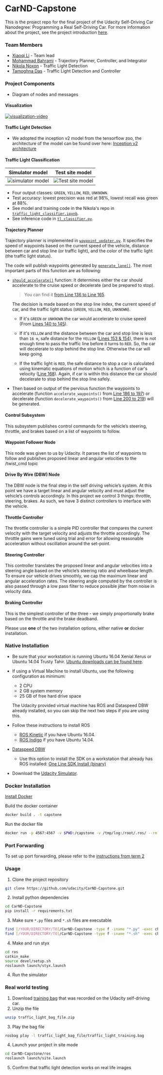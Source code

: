 # **CarND-Capstone**

This is the project repo for the final project of the Udacity Self-Driving Car Nanodegree: Programming a Real Self-Driving Car. For more information about the project, see the project introduction [here](https://classroom.udacity.com/nanodegrees/nd013/parts/6047fe34-d93c-4f50-8336-b70ef10cb4b2/modules/e1a23b06-329a-4684-a717-ad476f0d8dff/lessons/462c933d-9f24-42d3-8bdc-a08a5fc866e4/concepts/5ab4b122-83e6-436d-850f-9f4d26627fd9).

### Team Members

* [Xiaoqi Li](https://github.com/Charlie-Xiaoqi) - Team lead
* [Mohammad Bahrami](https://github.com/mhBahrami) - Trajectory Planner, Controller, and Integrator
* [Nikola Noxon](https://github.com/nikolanoxon) - Traffic Light Detection
* [Tamoghna Das](https://github.com/tamoghna21) - Traffic Light Detection and Controller

### Project Components

* Diagram of nodes and messages

#### Visualization

[![visualization-video](https://github.com/erlink.png)](https://www.youtube.com)

#### Traffic Light Detection

* We adopted the inception v2 model from the tensorflow zoo, the architecture of the model can be found over here: 
[Inception v2 architecture](https://towardsdatascience.com/a-simple-guide-to-the-versions-of-the-inception-network-7fc52b863202)

#### Traffic Light Classification

| Simulator model         | Test site model                            |
|:-----------------------:|:--------------------------------------:|
| ![simulator model](https://github.com/Charlie-Xiaoqi/CarND-Capstone-1/blob/master/Classification_image/Simulator_image.png)          | ![Test site model](https://github.com/Charlie-Xiaoqi/CarND-Capstone-1/blob/master/Classification_image/Testsite_image.png)

* Four output classes: `GREEN`, `YELLOW`, `RED`, `UNKNOWN`.
* Test accuracy: lowest precision was red at 98%, lowest recall was green at 88%.
* See model and training code in the Nikola's repo in [`traffic_light_classifier.ipynb`](https://github.com/nikolanoxon/CarND-Traffic-Light-Classifier/blob/master/traffic_light_classifier.ipynb).
* See inference code in [`tl_classifier.py`](https://github.com/mhBahrami/CarND-Capstone/blob/master/ros/src/tl_detector/light_classification/tl_classifier.py).

#### Trajectory Planner

Trajectory planner is implemented in [`waypoint_updater.py`](https://github.com/mhBahrami/CarND-Capstone/blob/master/ros/src/waypoint_updater/waypoint_updater.py). It specifies the speed of waypoints based on the current speed of the vehicle, distance between car and stop line (or traffic light), and the color of the traffic light (the traffic light status).

The code will publish waypoints generated by [`generate_lane()`](https://github.com/mhBahrami/CarND-Capstone/blob/master/ros/src/waypoint_updater/waypoint_updater.py#L91). The most important parts of this function are as following:

- [`should_accelerate()`](https://github.com/mhBahrami/CarND-Capstone/blob/master/ros/src/waypoint_updater/waypoint_updater.py#L103) function: It determines either the car should accelerate to the cruise speed or decelerate (and be prepared to stop).

  > You can find it [from Line 136 to Line 165](https://github.com/mhBahrami/CarND-Capstone/blob/master/ros/src/waypoint_updater/waypoint_updater.py#L136).

  The decision is made based on the stop line index, the current speed of car, and the traffic light status (`GREEN`, `YELLOW`, `RED`, `UNKNOWN`). 

  - If it's `GREEN` or `UNKNOWN` the car would accelerate to cruise speed (From [Lines 140 to 145](https://github.com/mhBahrami/CarND-Capstone/blob/master/ros/src/waypoint_updater/waypoint_updater.py#L140)).

  - If it's `YELLOW` and the distance between the car and stop line is less than `16 m`, safe distance for the `YELLOW` ([Lines 153 & 154](https://github.com/mhBahrami/CarND-Capstone/blob/master/ros/src/waypoint_updater/waypoint_updater.py#L153)), there is not enough time to pass the traffic line before it turns to `RED`. So, the car will decelerate to stop behind the stop line. Otherwise the car will keep going.
  - If the traffic light is `RED`, the safe distance to stop a car is calculated using kinematic equations of motion which is a function of car's velocity ([Line 168](https://github.com/mhBahrami/CarND-Capstone/blob/master/ros/src/waypoint_updater/waypoint_updater.py#L168)). Again, if car is within this distance the car should decelerate to stop behind the stop line safely.

- Then based on output of the pervious function the waypoints to accelerate (function `accelerate_waypoints()` from [Line 186 to 197](https://github.com/mhBahrami/CarND-Capstone/blob/master/ros/src/waypoint_updater/waypoint_updater.py#L186)) or decelerate (function `decelerate_waypoints()` from [Line 200 to 219](https://github.com/mhBahrami/CarND-Capstone/blob/master/ros/src/waypoint_updater/waypoint_updater.py#L200)) will be generated.

#### Control Subsystem

This subsystem publishes control commands for the vehicle’s steering, throttle, and brakes based on a list of waypoints to follow.

#### Waypoint Follower Node

This node was given to us by Udacity. It parses the list of waypoints to follow and publishes proposed linear and angular velocities to the /twist_cmd topic

#### Drive By Wire (DBW) Node

The DBW node is the final step in the self driving vehicle’s system. At this point we have a target linear and angular velocity and must adjust the vehicle’s controls accordingly. In this project we control 3 things: throttle, steering, brakes. As such, we have 3 distinct controllers to interface with the vehicle.

#### Throttle Controller

The throttle controller is a simple PID controller that compares the current velocity with the target velocity and adjusts the throttle accordingly. The throttle gains were tuned using trial and error for allowing reasonable acceleration without oscillation around the set-point.

#### Steering Controller

This controller translates the proposed linear and angular velocities into a steering angle based on the vehicle’s steering ratio and wheelbase length. To ensure our vehicle drives smoothly, we cap the maximum linear and angular acceleration rates. The steering angle computed by the controller is also passed through a low pass filter to reduce possible jitter from noise in velocity data.

#### Braking Controller

This is the simplest controller of the three - we simply proportionally brake based on the throttle and the brake deadband.

Please use **one** of the two installation options, either native **or** docker installation.

### Native Installation

* Be sure that your workstation is running Ubuntu 16.04 Xenial Xerus or Ubuntu 14.04 Trusty Tahir. [Ubuntu downloads can be found here](https://www.ubuntu.com/download/desktop).
* If using a Virtual Machine to install Ubuntu, use the following configuration as minimum:
  * 2 CPU
  * 2 GB system memory
  * 25 GB of free hard drive space

  The Udacity provided virtual machine has ROS and Dataspeed DBW already installed, so you can skip the next two steps if you are using this.

* Follow these instructions to install ROS
  * [ROS Kinetic](http://wiki.ros.org/kinetic/Installation/Ubuntu) if you have Ubuntu 16.04.
  * [ROS Indigo](http://wiki.ros.org/indigo/Installation/Ubuntu) if you have Ubuntu 14.04.
* [Dataspeed DBW](https://bitbucket.org/DataspeedInc/dbw_mkz_ros)

  * Use this option to install the SDK on a workstation that already has ROS installed: [One Line SDK Install (binary)](https://bitbucket.org/DataspeedInc/dbw_mkz_ros/src/81e63fcc335d7b64139d7482017d6a97b405e250/ROS_SETUP.md?fileviewer=file-view-default)
* Download the [Udacity Simulator](https://github.com/udacity/CarND-Capstone/releases).

### Docker Installation
[Install Docker](https://docs.docker.com/engine/installation/)

Build the docker container
```bash
docker build . -t capstone
```

Run the docker file
```bash
docker run -p 4567:4567 -v $PWD:/capstone -v /tmp/log:/root/.ros/ --rm -it capstone
```

### Port Forwarding
To set up port forwarding, please refer to the [instructions from term 2](https://classroom.udacity.com/nanodegrees/nd013/parts/40f38239-66b6-46ec-ae68-03afd8a601c8/modules/0949fca6-b379-42af-a919-ee50aa304e6a/lessons/f758c44c-5e40-4e01-93b5-1a82aa4e044f/concepts/16cf4a78-4fc7-49e1-8621-3450ca938b77)

### Usage

1. Clone the project repository
```bash
git clone https://github.com/udacity/CarND-Capstone.git
```

2. Install python dependencies
```bash
cd CarND-Capstone
pip install -r requirements.txt
```
3. Make sure `*.py` files and `*.sh` files are executable
```bash
find [/YOUR/DIRECTORY/TO]/CarND-Capstone -type f -iname "*.py" -exec chmod +x {} \;
find [/YOUR/DIRECTORY/TO]/CarND-Capstone -type f -iname "*.sh" -exec chmod +x {} \;
```
4. Make and run styx
```bash
cd ros
catkin_make
source devel/setup.sh
roslaunch launch/styx.launch
```
4. Run the simulator

### Real world testing
1. Download [training bag](https://s3-us-west-1.amazonaws.com/udacity-selfdrivingcar/traffic_light_bag_file.zip) that was recorded on the Udacity self-driving car.
2. Unzip the file
```bash
unzip traffic_light_bag_file.zip
```
3. Play the bag file
```bash
rosbag play -l traffic_light_bag_file/traffic_light_training.bag
```
4. Launch your project in site mode
```bash
cd CarND-Capstone/ros
roslaunch launch/site.launch
```
5. Confirm that traffic light detection works on real life images

